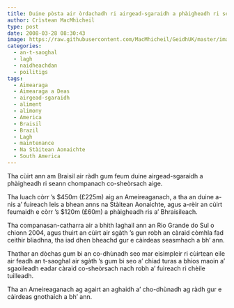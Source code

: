 ```yaml
---
title: Duine pòsta air òrdachadh ri airgead-sgaraidh a phàigheadh ri seann chompanach co-sheòrsach
author: Crìstean MacMhìcheil
type: post
date: 2008-03-28 08:30:43
image: https://raw.githubusercontent.com/MacMhicheil/GeidhUK/master/images/2008-03-28-duine-posta-air-ordughachadh-ri-airgead-sgaraidh-a-phaigheadh-ri-seann-chompanach-co-sheorsach.jpg
categories:
  - an-t-saoghal
  - lagh
  - naidheachdan
  - poilitigs
tags:
  - Aimearaga
  - Aimearaga a Deas
  - airgead-sgaraidh
  - aliment
  - alimony
  - America
  - Braisil
  - Brazil
  - Lagh
  - maintenance
  - Na Stàitean Aonaichte
  - South America
---
```

Tha cùirt ann am Braisil air ràdh gum feum duine airgead-sgaraidh a phàigheadh ri seann chompanach co-sheòrsach aige.

<!--more-->

Tha luach còrr ’s $450m (£225m) aig an Ameireaganach, a tha an duine a-nis a’ fuireach leis a bhean anns na Stàitean Aonaichte, agus a-rèir an cùirt feumaidh e còrr ’s $120m (£60m) a phàigheadh ris a’ Bhraisileach.

Tha companasan-catharra air a bhith laghail ann an Rio Grande do Sul o chionn 2004, agus thuirt an cùirt air sgàth ’s gun robh an càraid còmhla fad ceithir bliadhna, tha iad dhen bheachd gur e càirdeas seasmhach a bh’ ann.

Thathar an dòchas gum bi an co-dhùnadh seo mar eisimpleir ri cùirtean eile air feadh an t-saoghal air sgàth ’s gum bi seo a’ chiad turas a bhios maoin a’ sgaoileadh eadar càraid co-sheòrsach nach robh a’ fuireach ri chèile tuilleadh.

Tha an Ameireaganach ag agairt an aghaidh a’ cho-dhùnadh ag ràdh gur e càirdeas gnothaich a bh’ ann.
